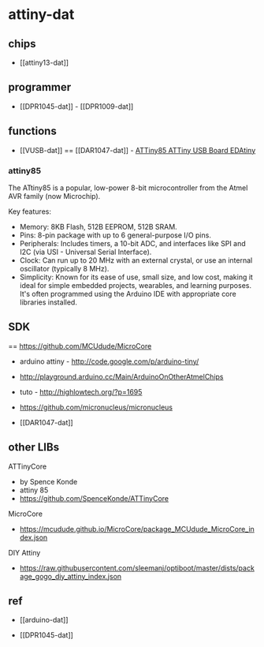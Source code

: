 
# attiny-dat 

## chips 

- [[attiny13-dat]]

## programmer 

- [[DPR1045-dat]] - [[DPR1009-dat]]

## functions 

- [[VUSB-dat]] == [[DAR1047-dat]] - [ATTiny85 ATTiny USB Board EDAtiny](https://www.electrodragon.com/product/attiny85-mini-dev-board-lilytiny-digispark-edatiny/)


### attiny85

The ATtiny85 is a popular, low-power 8-bit microcontroller from the Atmel AVR family (now Microchip).

Key features:

- Memory: 8KB Flash, 512B EEPROM, 512B SRAM.
- Pins: 8-pin package with up to 6 general-purpose I/O pins.
- Peripherals: Includes timers, a 10-bit ADC, and interfaces like SPI and I2C (via USI - Universal Serial Interface).
- Clock: Can run up to 20 MHz with an external crystal, or use an internal oscillator (typically 8 MHz).
- Simplicity: Known for its ease of use, small size, and low cost, making it ideal for simple embedded projects, wearables, and learning purposes. It's often programmed using the Arduino IDE with appropriate core libraries installed.



## SDK

== https://github.com/MCUdude/MicroCore



- arduino attiny - http://code.google.com/p/arduino-tiny/

- http://playground.arduino.cc/Main/ArduinoOnOtherAtmelChips

- tuto - http://highlowtech.org/?p=1695

- https://github.com/micronucleus/micronucleus

- [[DAR1047-dat]]

## other LIBs 

ATTinyCore
- by Spence Konde
- attiny 85
- https://github.com/SpenceKonde/ATTinyCore

MicroCore
- https://mcudude.github.io/MicroCore/package_MCUdude_MicroCore_index.json

DIY Attiny 
- https://raw.githubusercontent.com/sleemanj/optiboot/master/dists/package_gogo_diy_attiny_index.json



## ref

- [[arduino-dat]]

- [[DPR1045-dat]]